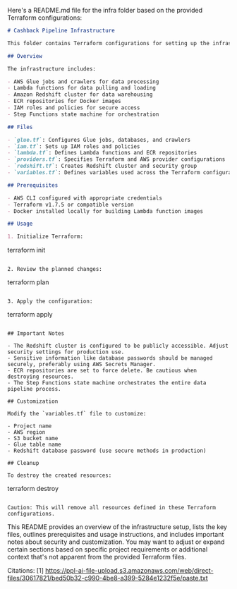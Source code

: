 Here's a README.md file for the infra folder based on the provided Terraform configurations:

```markdown
# Cashback Pipeline Infrastructure

This folder contains Terraform configurations for setting up the infrastructure of the Cashback Pipeline project on AWS.

## Overview

The infrastructure includes:

- AWS Glue jobs and crawlers for data processing
- Lambda functions for data pulling and loading
- Amazon Redshift cluster for data warehousing
- ECR repositories for Docker images
- IAM roles and policies for secure access
- Step Functions state machine for orchestration

## Files

- `glue.tf`: Configures Glue jobs, databases, and crawlers
- `iam.tf`: Sets up IAM roles and policies
- `lambda.tf`: Defines Lambda functions and ECR repositories
- `providers.tf`: Specifies Terraform and AWS provider configurations
- `redshift.tf`: Creates Redshift cluster and security group
- `variables.tf`: Defines variables used across the Terraform configurations

## Prerequisites

- AWS CLI configured with appropriate credentials
- Terraform v1.7.5 or compatible version
- Docker installed locally for building Lambda function images

## Usage

1. Initialize Terraform:
   ```
   terraform init
   ```

2. Review the planned changes:
   ```
   terraform plan
   ```

3. Apply the configuration:
   ```
   terraform apply
   ```

## Important Notes

- The Redshift cluster is configured to be publicly accessible. Adjust security settings for production use.
- Sensitive information like database passwords should be managed securely, preferably using AWS Secrets Manager.
- ECR repositories are set to force delete. Be cautious when destroying resources.
- The Step Functions state machine orchestrates the entire data pipeline process.

## Customization

Modify the `variables.tf` file to customize:

- Project name
- AWS region
- S3 bucket name
- Glue table name
- Redshift database password (use secure methods in production)

## Cleanup

To destroy the created resources:

```
terraform destroy
```

Caution: This will remove all resources defined in these Terraform configurations.
```

This README provides an overview of the infrastructure setup, lists the key files, outlines prerequisites and usage instructions, and includes important notes about security and customization. You may want to adjust or expand certain sections based on specific project requirements or additional context that's not apparent from the provided Terraform files.

Citations:
[1] https://ppl-ai-file-upload.s3.amazonaws.com/web/direct-files/30617821/bed50b32-c990-4be8-a399-5284e1232f5e/paste.txt